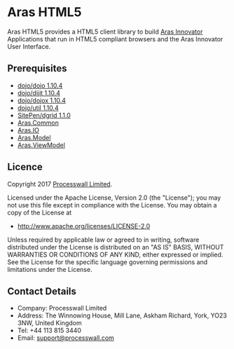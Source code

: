 # Aras HTML5

Aras HTML5 provides a HTML5 client library to build [Aras Innovator](http://www.aras.com) Applications that run in HTML5 
compliant browsers and the Aras Innovator User Interface.

## Prerequisites

 * [dojo/dojo 1.10.4](https://github.com/dojo/dojo/releases/tag/1.10.4)
 * [dojo/dijit 1.10.4](https://github.com/dojo/dijit/releases/tag/1.10.4)
 * [dojo/dojox 1.10.4](https://github.com/dojo/dojox/releases/tag/1.10.4)
 * [dojo/util 1.10.4](https://github.com/dojo/util/releases/tag/1.10.4)
 * [SitePen/dgrid 1.1.0](https://github.com/SitePen/dgrid/releases/tag/v1.1.0)
 * [Aras.Common](https://github.com/ArasExtensions/Aras.Common)
 * [Aras.IO](https://github.com/ArasExtensions/Aras.IO)
 * [Aras.Model](https://github.com/ArasExtensions/Aras.Model)
  * [Aras.ViewModel](https://github.com/ArasExtensions/Aras.ViewModel)

## Licence

Copyright 2017 [Processwall Limited](http://www.processwall.com).

Licensed under the Apache License, Version 2.0 (the "License"); you may not use this file except in compliance with the License. You may obtain a copy of the License at

* http://www.apache.org/licenses/LICENSE-2.0

Unless required by applicable law or agreed to in writing, software distributed under the License is distributed on an "AS IS" BASIS, WITHOUT WARRANTIES OR CONDITIONS OF ANY KIND, either expressed or implied. See the License for the specific language governing permissions and limitations under the License.

## Contact Details

 * Company: Processwall Limited
 * Address: The Winnowing House, Mill Lane, Askham Richard, York, YO23 3NW, United Kingdom
 * Tel:     +44 113 815 3440
 * Email:   support@processwall.com
